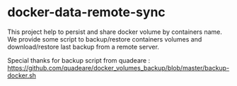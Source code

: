 # docker-data-remote-sync
This project help to persist and share docker volume by containers name. We provide some script to backup/restore containers volumes and download/restore last backup from a remote server. 



Special thanks for backup script from quadeare : 
https://github.com/quadeare/docker_volumes_backup/blob/master/backup-docker.sh 
